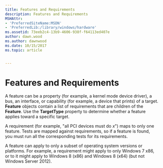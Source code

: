 ```yaml
---
title: Features and Requirements
description: Features and Requirements
MSHAttr:
- 'PreferredSiteName:MSDN'
- 'PreferredLib:/library/windows/hardware'
ms.assetid: 73eeb2c4-13b9-4606-938f-f64113ed407e
author: dawn.wood
ms.author: dawnwood
ms.date: 10/15/2017
ms.topic: article


---
```


# Features and Requirements


A feature can be a property (for example, a kernel mode device driver), a bus, an interface, or capability (for example, a device that prints) of a target. **Feature** objects contain a list of requirements that are children of the **Feature**. Use the **TargetType** property to determine whether a feature applies toward a specific target.

A requirement (for example, "all PCI devices must do *x*") maps to only one feature. Tests are mapped against requirements, so if a feature is found, you must run all the corresponding tests for its requirements.

A feature can apply to only a subset of operating system versions or platforms. For example, a requirement might apply to only Windows 7 x86, or to it might apply to Windows 8 (x86) and Windows 8 (x64) (but not Windows Server 2012).

 

 






